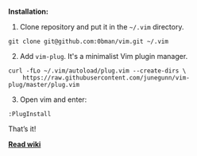 **Installation:**

1) Clone repository and put it in the `~/.vim` directory.
`````
git clone git@github.com:0bman/vim.git ~/.vim
`````
2) Add `vim-plug`. It's a minimalist Vim plugin manager.
````````
curl -fLo ~/.vim/autoload/plug.vim --create-dirs \
    https://raw.githubusercontent.com/junegunn/vim-plug/master/plug.vim
````````
3) Open vim and enter:
``````````
:PlugInstall
``````````
That’s it!

**[Read wiki](https://github.com/0bman/vim/wiki)**
